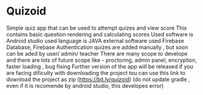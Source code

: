 # Quizoid
Simple quiz app that can be used to attempt quizes and view score
This contains basic question rendering and calculating scores
Used software is Android studio
used language is JAVA
external software used Firebase Database, Firebase Authentication
quizes are added manually , but soon can be aded by user/ admin/ teacher
There are many scope to develope and there are lots of future scope like - proctoring, admin panel, encryption, faster loading , bug fixing
Further version of the app will be released
if you are facing dificulty with downloading the project tou can use this link to download the project as zip (https://bit.ly/quizoid)
(do not update gradle , even if it is recomende by android studio, this developes error)


